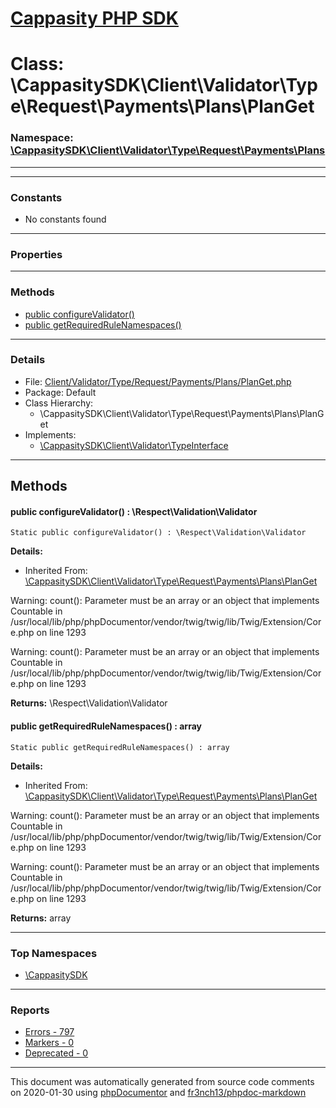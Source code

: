 # [Cappasity PHP SDK](../home.md)

# Class: \CappasitySDK\Client\Validator\Type\Request\Payments\Plans\PlanGet
### Namespace: [\CappasitySDK\Client\Validator\Type\Request\Payments\Plans](../namespaces/CappasitySDK.Client.Validator.Type.Request.Payments.Plans.md)
---
---
### Constants
* No constants found
---
### Properties
---
### Methods
* [public configureValidator()](../classes/CappasitySDK.Client.Validator.Type.Request.Payments.Plans.PlanGet.md#method_configureValidator)
* [public getRequiredRuleNamespaces()](../classes/CappasitySDK.Client.Validator.Type.Request.Payments.Plans.PlanGet.md#method_getRequiredRuleNamespaces)
---
### Details
* File: [Client/Validator/Type/Request/Payments/Plans/PlanGet.php](../files/Client.Validator.Type.Request.Payments.Plans.PlanGet.md)
* Package: Default
* Class Hierarchy:
  * \CappasitySDK\Client\Validator\Type\Request\Payments\Plans\PlanGet
* Implements:
  * [\CappasitySDK\Client\Validator\TypeInterface](../classes/CappasitySDK.Client.Validator.TypeInterface.md)

---
## Methods
<a name="method_configureValidator" class="anchor"></a>
#### public configureValidator() : \Respect\Validation\Validator

```
Static public configureValidator() : \Respect\Validation\Validator
```

**Details:**
* Inherited From: [\CappasitySDK\Client\Validator\Type\Request\Payments\Plans\PlanGet](../classes/CappasitySDK.Client.Validator.Type.Request.Payments.Plans.PlanGet.md)

Warning: count(): Parameter must be an array or an object that implements Countable in /usr/local/lib/php/phpDocumentor/vendor/twig/twig/lib/Twig/Extension/Core.php on line 1293

Warning: count(): Parameter must be an array or an object that implements Countable in /usr/local/lib/php/phpDocumentor/vendor/twig/twig/lib/Twig/Extension/Core.php on line 1293

**Returns:** \Respect\Validation\Validator


<a name="method_getRequiredRuleNamespaces" class="anchor"></a>
#### public getRequiredRuleNamespaces() : array

```
Static public getRequiredRuleNamespaces() : array
```

**Details:**
* Inherited From: [\CappasitySDK\Client\Validator\Type\Request\Payments\Plans\PlanGet](../classes/CappasitySDK.Client.Validator.Type.Request.Payments.Plans.PlanGet.md)

Warning: count(): Parameter must be an array or an object that implements Countable in /usr/local/lib/php/phpDocumentor/vendor/twig/twig/lib/Twig/Extension/Core.php on line 1293

Warning: count(): Parameter must be an array or an object that implements Countable in /usr/local/lib/php/phpDocumentor/vendor/twig/twig/lib/Twig/Extension/Core.php on line 1293

**Returns:** array



---

### Top Namespaces

* [\CappasitySDK](../namespaces/CappasitySDK.html.md)

---

### Reports
* [Errors - 797](../reports/errors.md)
* [Markers - 0](../reports/markers.md)
* [Deprecated - 0](../reports/deprecated.md)

---

This document was automatically generated from source code comments on 2020-01-30 using [phpDocumentor](http://www.phpdoc.org/) and [fr3nch13/phpdoc-markdown](https://github.com/fr3nch13/phpdoc-markdown)
